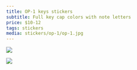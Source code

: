 ```yaml
---
title: OP-1 keys stickers
subtitle: Full key cap colors with note letters
price: $10-12
tags: stickers
media: stickers/op-1/op-1.jpg
---
```


![](/media/stickers/op-1/op-12.jpg)

![](/media/stickers/op-1/op-1.jpg)